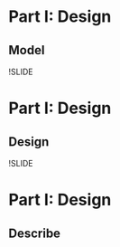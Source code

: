 # Part I: Design

## Model

!SLIDE

# Part I: Design

## Design

!SLIDE

# Part I: Design

## Describe



